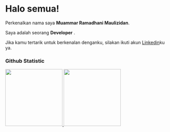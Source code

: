 # Halo semua! 

Perkenalkan nama saya **Muammar Ramadhani Maulizidan**.<br>

Saya adalah seorang **Developer** .<br>

Jika kamu tertarik untuk berkenalan denganku, silakan ikuti akun [Linkedin](https://www.linkedin.com/in/muammar-ramadhani-maulizidan/)ku ya.
### Github Statistic
<p align="left">
<a href="https://github.com/muammarRM">
  <img height="180em" src="https://github-readme-stats-eight-theta.vercel.app/api?username=muammarRM&show_icons=true&theme=algolia&include_all_commits=true&count_private=true"/>
  <img height="180em" src="https://github-readme-stats-eight-theta.vercel.app/api/top-langs/?username=muammarRM&layout=compact&layout=compact&theme=algolia"/>
</a>
</p>

